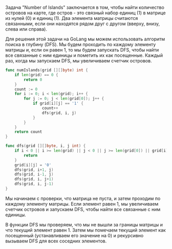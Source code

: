 Задача "Number of Islands" заключается в том, чтобы найти количество островов на карте, где остров - это связный набор единиц (1) в матрице из нулей (0) и единиц (1). Два элемента матрицы считаются связанными, если они находятся рядом друг с другом (вверху, внизу, слева или справа).

Для решения этой задачи на GoLang мы можем использовать алгоритм поиска в глубину (DFS). Мы будем проходить по каждому элементу матрицы и, если он равен 1, то мы будем запускать DFS, чтобы найти все связанные с ним единицы и пометить их как посещенные. Каждый раз, когда мы запускаем DFS, мы увеличиваем счетчик островов.

```go
func numIslands(grid [][]byte) int {
    if len(grid) == 0 {
        return 0
    }
    count := 0
    for i := 0; i < len(grid); i++ {
        for j := 0; j < len(grid[0]); j++ {
            if grid[i][j] == '1' {
                count++
                dfs(grid, i, j)
            }
        }
    }
    return count
}

func dfs(grid [][]byte, i, j int) {
    if i < 0 || i >= len(grid) || j < 0 || j >= len(grid[0]) || grid[i][j] == '0' {
        return
    }
    grid[i][j] = '0'
    dfs(grid, i+1, j)
    dfs(grid, i-1, j)
    dfs(grid, i, j+1)
    dfs(grid, i, j-1)
}
```

Мы начинаем с проверки, что матрица не пуста, и затем проходим по каждому элементу матрицы. Если элемент равен 1, мы увеличиваем счетчик островов и запускаем DFS, чтобы найти все связанные с ним единицы.

В функции DFS мы проверяем, что мы не вышли за границы матрицы и что текущий элемент равен 1. Затем мы помечаем текущий элемент как посещенный (устанавливаем его значение на 0) и рекурсивно вызываем DFS для всех соседних элементов.
